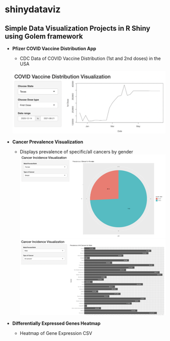 # shinydataviz

## Simple Data Visualization Projects in R Shiny using Golem framework

- **Pfizer COVID Vaccine Distribution App**
  - CDC Data of COVID Vaccine Distribution (1st and 2nd doses) in the USA
  
  ![covid_visualization](https://github.com/vaishnavim9/shinydataviz/blob/main/CovidVaccineVisualization/COVID_Visualization_Example.png?raw=true)
- **Cancer Prevalence Visualization**
  - Displays prevalence of specific/all cancers by gender
  ![cancer_prevalence](https://github.com/vaishnavim9/shinydataviz/blob/main/CancerPrevalenceVisualization/Breast_Cancer_Female.png?raw=true)
  ![cancer_prevalence](https://github.com/vaishnavim9/shinydataviz/blob/main/CancerPrevalenceVisualization/AllCancers_Male.png?raw=true)
  
  
- **Differentially Expressed Genes Heatmap**
  - Heatmap of Gene Expression CSV



